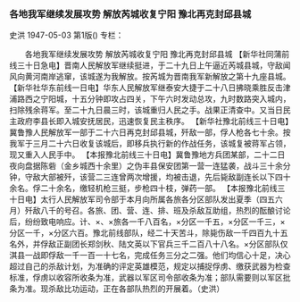 ### 各地我军继续发展攻势  解放芮城收复宁阳  豫北再克封邱县城
史洪
1947-05-03
第1版()
专栏：

　　各地我军继续发展攻势
    解放芮城收复宁阳  豫北再克封邱县城
    【新华社同蒲前线三十日急电】晋南人民解放军继续挺进，于二十九日上午逼近芮城县城，守敌闻风向黄河南岸逃窜，该城遂为我解放。按芮城为晋南我军新解放之第十九座县城。
    【新华社华东前线一日电】华东人民解放军继泰安大捷于二十八日拂晓乘胜反击津浦路西之宁阳城，十五分钟即攻占四关，下午六时发动总攻，九时数路突入城内，扫除残余蒋军。至二十九日晨三时，该城重归人民之手。战果正清查中。又当日民主政府李县长即入城安抚居民，迅速恢复民主秩序。
    【新华社豫北前线三十日电】冀鲁豫人民解放军一部于二十六日再克封邱县城，歼敌一部，俘人枪各七十余。按我军于三月二十六日收复该城后，即移兵执行新的作战任务，该城复被蒋军占领，现又重入人民手中。
    【本报豫北前线三十日电】冀鲁豫地方兵团某部，二十二日夜向盘据陈砦（金乡城西十余里）之伪丰县保安团第一营一连猛袭，战斗三十余分钟，守敌大部被歼，该营二三连曾两次增援，均被击退，先后毙敌副连长以下四十余名。俘二十余名，缴轻机枪三挺，步枪四十枝，弹药一部。
    【本报豫北前线三十日电】太行人民解放军司令部于本月向所属各旅各分区部队发出夏季（四五六月）歼敌八千的号召。各旅、团、营、连、排、班及杀敌互助组，热烈的酝酿讨论后，纷纷致电响应。计、×、×旅各一千八百名，×分区一千五，×分区一千三，×分区一千，×分区六百。豫北前线部队，经二十天苦斗，除毙伤敌一千四百九十五名外，并俘敌正副团长郑剑秋、陆文英以下官兵三千二百八十八名。×分区部队仅淇县一战即俘敌一千一百一十七名，完成任务三分之二强。他们均信心十足，决心超过自己的杀敌计划，为准确的评定英雄模范，规定以捕捉俘虏、缴获武器为检查标准，俘虏以收容所收条为准，武器以军区司令部收条为准；部队需要则以军区批条为准。现杀敌比功运动，正在各部队热烈的开展着。（史洪）

